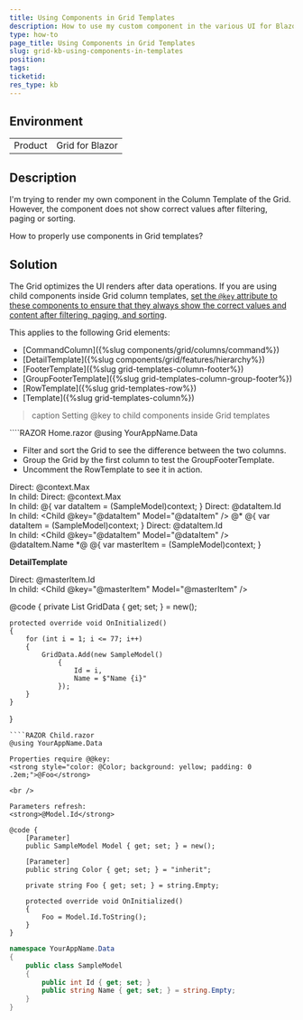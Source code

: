 ```yaml
---
title: Using Components in Grid Templates
description: How to use my custom component in the various UI for Blazor Grid templates
type: how-to
page_title: Using Components in Grid Templates
slug: grid-kb-using-components-in-templates
position: 
tags: 
ticketid:
res_type: kb
---
```


## Environment

<table>
    <tbody>
        <tr>
            <td>Product</td>
            <td>Grid for Blazor</td>
        </tr>
    </tbody>
</table>

## Description

I'm trying to render my own component in the Column Template of the Grid. However, the component does not show correct values after filtering, paging or sorting.

How to properly use components in Grid templates?

## Solution

The Grid optimizes the UI renders after data operations. If you are using child components inside Grid column templates, [set the `@key` attribute to these components to ensure that they always show the correct values and content after filtering, paging, and sorting](https://learn.microsoft.com/en-us/aspnet/core/blazor/components/element-component-model-relationships?view=aspnetcore-9.0).

This applies to the following Grid elements:

* [CommandColumn]({%slug components/grid/columns/command%})
* [DetailTemplate]({%slug components/grid/features/hierarchy%})
* [FooterTemplate]({%slug grid-templates-column-footer%})
* [GroupFooterTemplate]({%slug grid-templates-column-group-footer%})
* [RowTemplate]({%slug grid-templates-row%})
* [Template]({%slug grid-templates-column%})

>caption Setting @key to child components inside Grid templates

<div class="skip-repl"></div>
````RAZOR Home.razor
@using YourAppName.Data

<ul>
    <li>Filter and sort the Grid to see the difference between the two columns.</li>
    <li>Group the Grid by the first column to test the GroupFooterTemplate.</li>
    <li>Uncomment the RowTemplate to see it in action. </li>
</ul>

<TelerikGrid Data="@GridData"
             EditMode="@GridEditMode.Inline"
             FilterMode="GridFilterMode.FilterRow"
             Groupable="true"
             Pageable="true"
             PageSize="5"
             Sortable="true">
    <GridAggregates>
        <GridAggregate Field="@nameof(SampleModel.Id)" FieldType="@typeof(int)" Aggregate="@GridAggregateType.Max" />
    </GridAggregates>
    <GridColumns>
        <GridColumn Field="@nameof(SampleModel.Id)" Title="Template with Key">
            <Template>
                @{
                    var dataItem = (SampleModel)context;
                }
                Direct: @dataItem.Id
                <br />
                In child:
                <Child @key="@dataItem" Model="@dataItem" Color="green" />
            </Template>
            <FooterTemplate>
                Direct: @context.Max
                <br />
                In child:
                <Child Model="@( new SampleModel() { Id = Convert.ToInt32(context.Max) })" Color="green" />
            </FooterTemplate>
            <GroupFooterTemplate>
                Direct: @context.Max
                <br />
                In child:
                <Child Model="@( new SampleModel() { Id = Convert.ToInt32(context.Max) })" Color="green" />
            </GroupFooterTemplate>
        </GridColumn>
        <GridColumn Field="@nameof(SampleModel.Name)" Title="Template without Key">
            <Template>
                @{
                    var dataItem = (SampleModel)context;
                }
                Direct: @dataItem.Id
                <br />
                In child:
                <Child Model="@dataItem" Color="red" />
            </Template>
        </GridColumn>
        <GridCommandColumn>
            <GridCommandButton Command="Edit" Icon="@SvgIcon.Pencil" />
            <GridCommandButton Command="Cancel" Icon="@SvgIcon.Cancel" ShowInEdit="true" />
            @{
                var dataItem = (SampleModel)context;
            }
            Direct: @dataItem.Id
            <br />
            In child:
            <Child @key="@dataItem" Model="@dataItem" />
        </GridCommandColumn>
    </GridColumns>
   @*  <RowTemplate>
        @{
            var dataItem = (SampleModel)context;
        }
        <td>
            Direct: @dataItem.Id
            <br />
            In child:
            <Child @key="@dataItem" Model="@dataItem" />
        </td>
        <td>@dataItem.Name</td>
    </RowTemplate> *@
    <DetailTemplate>
        @{
            var masterItem = (SampleModel)context;
        }
        <p><strong>DetailTemplate</strong></p>
        Direct: @masterItem.Id
        <br />
        In child: <Child @key="@masterItem" Model="@masterItem" />
    </DetailTemplate>
</TelerikGrid>

@code {
    private List<SampleModel> GridData { get; set; } = new();

    protected override void OnInitialized()
    {
        for (int i = 1; i <= 77; i++)
        {
            GridData.Add(new SampleModel()
                {
                    Id = i,
                    Name = $"Name {i}"
                });
        }
    }
}
````
````RAZOR Child.razor
@using YourAppName.Data

Properties require @@key:
<strong style="color: @Color; background: yellow; padding: 0 .2em;">@Foo</strong>

<br />

Parameters refresh:
<strong>@Model.Id</strong>

@code {
    [Parameter]
    public SampleModel Model { get; set; } = new();

    [Parameter]
    public string Color { get; set; } = "inherit";

    private string Foo { get; set; } = string.Empty;

    protected override void OnInitialized()
    {
        Foo = Model.Id.ToString();
    }
}
````
````C# SampleModel.cs
namespace YourAppName.Data
{
    public class SampleModel
    {
        public int Id { get; set; }
        public string Name { get; set; } = string.Empty;
    }
}
````